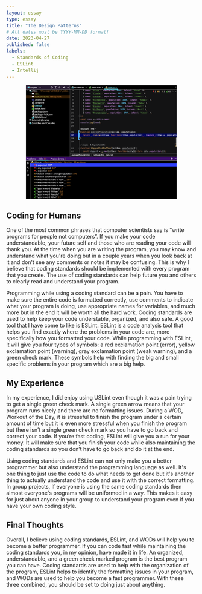 ```yaml
---
layout: essay
type: essay
title: "The Design Patterns"
# All dates must be YYYY-MM-DD format!
date: 2023-04-27
published: false
labels:
  - Standards of Coding
  - ESLint
  - Intellij
---
```



<p align="center">
  <img width="400" height="300" src="../img/esl.png">
</p>

## Coding for Humans

One of the most common phrases that computer scientists say is “write programs for people not computers”. If you make your code understandable, your future self and those who are reading your code will thank you. At the time when you are writing the program, you may know and understand what you're doing but in a couple years when you look back at it and don’t see any comments or notes it may be confusing. This is why I believe that coding standards should be implemented with every program that you create. The use of coding standards can help future you and others to clearly read and understand your program. 

Programming while using a coding standard can be a pain. You have to make sure the entire code is formatted correctly, use comments to indicate what your program is doing, use appropriate names for variables, and much more but in the end it will be worth all the hard work. Coding standards are used to help keep your code understable, organized, and also safe. A good tool that I have come to like is ESLint. ESLint is a code analysis tool that helps you find exactly where the problems in your code are, more specifically how you formatted your code. While programming with ESLint, it will give you four types of symbols: a red exclamation point (error), yellow exclamation point (warning), gray exclamation point (weak warning), and a green check mark. These symbols help with finding the big and small specific problems in your program which are a big help.

## My Experience

In my experience, I did enjoy using USLint even though it was a pain trying to get a single green check mark. A single green arrow means that your program runs nicely and there are no formatting issues. During a WOD, Workout of the Day, it is stressful to finish the program under a certain amount of time but it is even more stressful when you finish the program but there isn’t a single green check mark so you have to go back and correct your code. If you’re fast coding, ESLint will give you a run for your money. It will make sure that you finish your code while also maintaining the coding standards so you don’t have to go back and do it at the end.

Using coding standards and ESLint can not only make you a better programmer but also understand the programming language as well. It's one thing to just use the code to do what needs to get done but it's another thing to actually understand the code and use it with the correct formatting. In group projects, if everyone is using the same coding standards then almost everyone's programs will be uniformed in a way. This makes it easy for just about anyone in your group to understand your program even if you have your own coding style. 

## Final Thoughts
Overall, I believe using coding standards, ESLint, and WODs will help you to become a better programmer. If you can code fast while maintaining the coding standards you, in my opinion, have made it in life. An organized, understandable, and a green check marked program is the best program you can have. Coding standards are used to help with the organization of the program, ESLint helps to identify the formatting issues in your program, and WODs are used to help you become a fast programmer. With these three combined, you should be set to doing just about anything.
